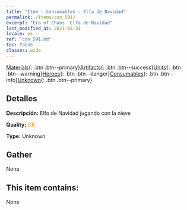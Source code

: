 ```yaml
---
title: "Item - Consumables - Elfa de Navidad"
permalink: /Items/con_591/
excerpt: "Era of Chaos  Elfa de Navidad"
last_modified_at: 2021-03-31
locale: es
ref: "con_591.md"
toc: false
classes: wide
---
```

 [Materials](/es/Items/){: .btn .btn--primary}[Artifacts](/es/Items/Artifacts/){: .btn .btn--success}[Units](/es/Items/Units/){: .btn .btn--warning}[Heroes](/es/Items/Heroes/){: .btn .btn--danger}[Consumables](/es/Items/Consumables/){: .btn .btn--info}[Unknown](/es/Items/Unknown/){: .btn .btn--primary}

## Detalles
 **Descripción:** Elfo de Navidad jugando con la nieve

 **Quality:** <span style="color: #FF8C00">OK</span>

 **Type:** Unknown

## Gather

  None

## This item contains:

  None

